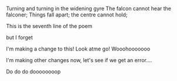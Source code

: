 Turning and turning in the widening gyre
The falcon cannot hear the falconer;
Things fall apart; the centre cannot hold;


This is the seventh line of the poem 

but I forget 



I'm making a change to this!  Look atme go!  Wooohooooooo


I'm making other changes now, let's see if we get an error....

Do do do doooooooop

